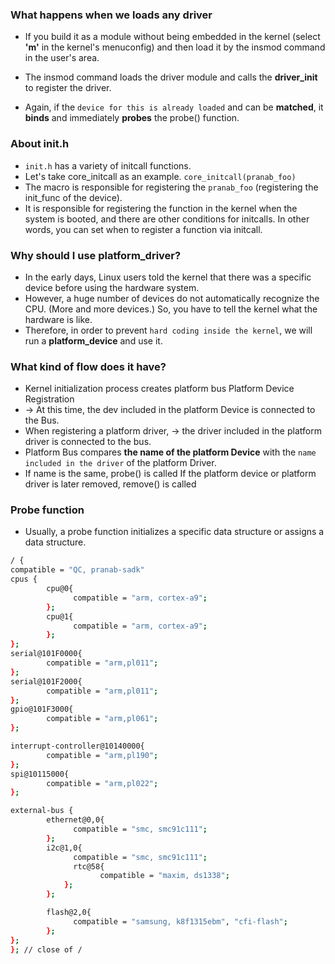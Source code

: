 ### What happens when we loads any driver
- If you build it as a module without being embedded in the kernel (select **'m'** in the kernel's menuconfig) 
and then load it by the insmod command in the user's area. 

- The insmod command loads the driver module and calls the **driver_init** to register the driver. 

- Again, if the `device for this is already loaded` and can be **matched**, it **binds** and immediately **probes** the probe() function.


### About init.h 
- `init.h` has a variety of initcall functions.
- Let's take core_initcall as an example. `core_initcall(pranab_foo) `
- The macro is responsible for registering the `pranab_foo` (registering the init_func of the device).
- It is responsible for registering the function in the kernel when the system is booted, and there are other conditions for initcalls. In other words, you can set when to register a function via initcall.


### Why should I use platform_driver?
- In the early days, Linux users told the kernel that there was a specific device before using the hardware system.
- However, a huge number of devices do not automatically recognize the CPU. (More and more devices.) So, you have to tell the kernel what the hardware is like.
- Therefore, in order to prevent `hard coding inside the kernel`, we will run a **platform_device** and use it.

### What kind of flow does it have?
- Kernel initialization process creates platform bus Platform Device Registration
-  → At this time, the dev included in the platform Device is connected to the Bus.
-  When registering a platform driver, → the driver included in the platform driver is connected to the bus.
-  Platform Bus compares **the name of the platform Device** with the `name included in the driver` of the platform Driver.
-  If name is the same, probe() is called If the platform device or platform driver is later removed, remove() is called

  ### Probe function
- Usually, a probe function initializes a specific data structure or assigns a data structure.


```bash
/ {
compatible = "QC, pranab-sadk"
cpus {
        cpu@0{
              compatible = "arm, cortex-a9";
        };
        cpu@1{
              compatible = "arm, cortex-a9";
        };
};
serial@101F0000{
        compatible = "arm,pl011";
};
serial@101F2000{
        compatible = "arm,pl011";
};
gpio@101F3000{
        compatible = "arm,pl061";
};

interrupt-controller@10140000{
        compatible = "arm,pl190";
};
spi@10115000{
        compatible = "arm,pl022";
};

external-bus {
        ethernet@0,0{
              compatible = "smc, smc91c111";
        };
        i2c@1,0{
              compatible = "smc, smc91c111";
              rtc@58{
                    compatible = "maxim, ds1338";
            };
        };

        flash@2,0{
              compatible = "samsung, k8f1315ebm", "cfi-flash";
        };
};
}; // close of /

```
